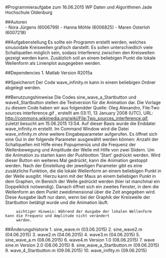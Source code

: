 #Programmieraufgabe zum 16.06.2015
         WP Daten und Algorithmen
         Jade Hochschule Oldenburg

##Autoren  
          - Nora Jürgens (6006799)
          - Hanna Möhle (6006825)
          - Maren Osterloh (6007218)

##Aufgabenstellung
         Es sollte ein Programm erstellt werden, welches sinusoidale Kreiswellen grafisch darstellt. Es sollen
         unterschiedlich viele Schallquellen möglich sein, sodass Interferenz zwischen den Kreiswellen gezeigt werden kann.
         Zusätzlich soll an einem beliebigen Punkt die lokale Wellenform als Linienplot ausgegeben werden.
    
##Dependencies
         1. Matlab Version R2015a

##Speicherort
         Der Code wave_infinity.m kann in einem beliebigen Ordner abgelegt werden. 
         
##Benutzungshinweise
         Die Codes sine_wave_a_Startbutton und wave4_Startbutton stellen die Testversion für die Animation dar. Die Vorlage
         zu diesem Code haben wir aus folgendder Quelle: Oleg Alexandro, File:Two sources interference.gif , erstellt am
         03:11, 13 January 2008 (UTC), URL: http://commons.wikimedia.org/wiki/File:Two_sources_interference.gif, zuletzt
         besucht am 15.06.2015 13:54.
         Auf dieser Basis wurde die Enddatei wave_infinity.m erstellt.
         Im Command Window wird die Datei wave_infinity.m ohne weitere Eingabeparameter aufgerufen.
         Es öffnet sich eine Gui in der folgende Parameter ausgewählt werden können: Anzahl der Schallquellen mit Hilfe eines
         Popupmenüs und die Frequenz der Wellenbewegung und Amplitude der Welle mit Hilfe von zwei Slidern. Um die Animation
         zu starten kann der Pushbotton 'Start' gedrückt werden. Wird dieser Button ein weiteres Mal gedrückt, kann die
         Animation gestoppt werden.
         Nach der Einstellung der jeweiligen Parameter gibt es eine zusätzliche Funktion, die die lokale Wellenform an einem
         beliebigen Punkt in der Welle ausgibt. Hierzu kann mit der Maus an einem beliebigen Punkt in dem Graphen, im Bereich
         der Welle gedrückt werden (hier ist manchmal ein Doppelklick notwendig). Danach öffnet sich ein zweites Fenster, in
         dem die Wellenform an dem Punkt zweidimensional über die Zeit angegeben wird. 
         Diese Ausgabe läuft nur dann, wenn bei der Graphik der Kreiswelle der Startbutton betätigt wurde und die Animation
         läuft.
         
         wichtiger Hinweis: Während der Ausgabe der lokalen Wellenform kann die Frequenz und Amplitude nicht verändert
         werden. 
         
##Änderungshistorie
         1. sine_wave.m (03.06.2015)
         2. sine_wave2.m (04.06.2015)
         3. wave2.m (04.06.2015)
         4. wave3.m (04.06.2015)
         5. sine_wave_a.m (08.06.2015)
         6. wave4.m Version 1.0 (08.06.2015)
         7. wave sine.m Version 2.0 (08.06.2015)
         8. sine_wave_a_Startbutton.m (09.06.2015)
         9. wave_4_Startbutton.m (09.06.2015)
         10. wave_inifity.m (09.06.2015)
         
         
